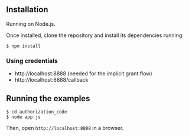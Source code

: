 ## Installation

Running on Node.js.

Once installed, clone the repository and install its dependencies running:

    $ npm install

### Using credentials

* http://localhost:8888 (needed for the implicit grant flow)
* http://localhost:8888/callback

## Running the examples

    $ cd authorization_code
    $ node app.js

Then, open `http://localhost:8888` in a browser.
